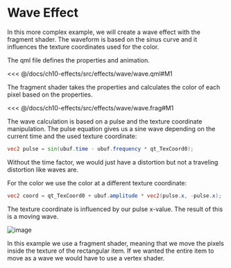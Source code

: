 # Wave Effect

In this more complex example, we will create a wave effect with the fragment shader. The waveform is based on the sinus curve and it influences the texture coordinates used for the color.

The qml file defines the properties and animation.

<<< @/docs/ch10-effects/src/effects/wave/wave.qml#M1

The fragment shader takes the properties and calculates the color of each pixel based on the properties.

<<< @/docs/ch10-effects/src/effects/wave/wave.frag#M1

The wave calculation is based on a pulse and the texture coordinate manipulation. The pulse equation gives us a sine wave depending on the current time and the used texture coordinate:

```glsl
vec2 pulse = sin(ubuf.time - ubuf.frequency * qt_TexCoord0);
```

Without the time factor, we would just have a distortion but not a traveling distortion like waves are.

For the color we use the color at a different texture coordinate:

```glsl
vec2 coord = qt_TexCoord0 + ubuf.amplitude * vec2(pulse.x, -pulse.x);
```

The texture coordinate is influenced by our pulse x-value. The result of this is a moving wave.

![image](../../ch10-effects/assets//wave.png)

In this example we use a fragment shader, meaning that we move the pixels inside the texture of the rectangular item. If we wanted the entire item to move as a wave we would have to use a vertex shader.
